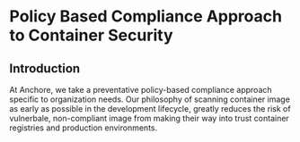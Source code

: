 # Policy Based Compliance Approach to Container Security

## Introduction

At Anchore, we take a preventative policy-based compliance approach specific to organization needs. Our philosophy of scanning container image as early as possible in the development lifecycle, greatly reduces the risk of vulnerbale, non-compliant image from making their way into trust container registries and production environments. 